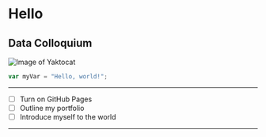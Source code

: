 # Hello
## Data Colloquium

![Image of Yaktocat](https://octodex.github.com/images/yaktocat.png)


``` javascript
var myVar = "Hello, world!";
```

---
- [ ] Turn on GitHub Pages
- [ ] Outline my portfolio
- [ ] Introduce myself to the world
---
